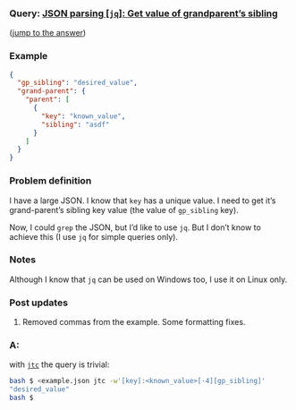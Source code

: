 ### Query: [JSON parsing [`jq`]: Get value of grandparent’s sibling](https://stackoverflow.com/questions/59813234/json-parsing-jq-get-value-of-grandparent-s-sibling)
([jump to the answer](https://github.com/ldn-softdev/stackoverflow-json/blob/master/lib/JSON%20parsing%20jq%20-%20Get%20value%20of%20grandparent%E2%80%99s%20sibling.md#a))

### Example

```json
{
  "gp_sibling": "desired_value",
  "grand-parent": {
    "parent": [
      {
        "key": "known_value",
        "sibling": "asdf"
      }
    ]
  }
}
```

### Problem definition

I have a large JSON. I know that `key` has a unique value. I need to get it’s grand-parent’s sibling key value (the value of `gp_sibling` key).

Now, I could `grep` the JSON, but I’d like to use `jq`. But I don’t know to achieve this (I use `jq` for simple queries only).

### Notes

Although I know that `jq` can be used on Windows too, I use it on Linux only.

### Post updates

1. Removed commas from the example. Some formatting fixes.

### A:
with [`jtc`](https://github.com/ldn-softdev/jtc) the query is trivial:
```bash
bash $ <example.json jtc -w'[key]:<known_value>[-4][gp_sibling]'
"desired_value"
bash $ 
```


